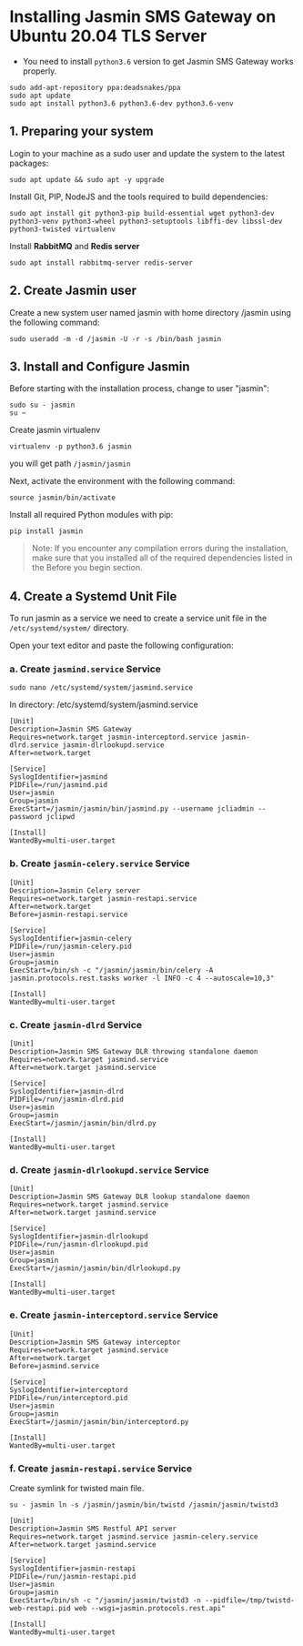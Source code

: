 # Installing Jasmin SMS Gateway on Ubuntu 20.04 TLS Server

- You need to install `python3.6` version to get Jasmin SMS Gateway works properly.

```shell
sudo add-apt-repository ppa:deadsnakes/ppa
sudo apt update
sudo apt install python3.6 python3.6-dev python3.6-venv
```

## 1. Preparing your system
Login to your machine as a sudo user and update the system to the latest packages:

```shell
sudo apt update && sudo apt -y upgrade
```

Install Git, PIP, NodeJS and the tools required to build dependencies:
```shell
sudo apt install git python3-pip build-essential wget python3-dev python3-venv python3-wheel python3-setuptools libffi-dev libssl-dev python3-twisted virtualenv
```

Install **RabbitMQ** and **Redis server**
```shell
sudo apt install rabbitmq-server redis-server
```

## 2. Create Jasmin user
Create a new system user named jasmin with home directory /jasmin using the following command:
```shell
sudo useradd -m -d /jasmin -U -r -s /bin/bash jasmin
```

## 3. Install and Configure Jasmin
Before starting with the installation process, change to user "jasmin":
```shell
sudo su - jasmin
su ~
```
Create jasmin virtualenv
```shell
virtualenv -p python3.6 jasmin
```
you will get path `/jasmin/jasmin`

Next, activate the environment with the following command:
```shell
source jasmin/bin/activate
```
Install all required Python modules with pip:
```shell
pip install jasmin
```
> Note: If you encounter any compilation errors during the installation, make sure that you installed all of the required dependencies listed in the Before you begin section.


## 4. Create a Systemd Unit File
To run jasmin as a service we need to create a service unit file in the `/etc/systemd/system/` directory.

Open your text editor and paste the following configuration:

### a. Create `jasmind.service` Service

```shell
sudo nano /etc/systemd/system/jasmind.service
```
In directory: /etc/systemd/system/jasmind.service
```editorconfig
[Unit]
Description=Jasmin SMS Gateway
Requires=network.target jasmin-interceptord.service jasmin-dlrd.service jasmin-dlrlookupd.service
After=network.target

[Service]
SyslogIdentifier=jasmind
PIDFile=/run/jasmind.pid
User=jasmin
Group=jasmin
ExecStart=/jasmin/jasmin/bin/jasmind.py --username jcliadmin --password jclipwd

[Install]
WantedBy=multi-user.target
```
### b. Create `jasmin-celery.service` Service

```editorconfig
[Unit]
Description=Jasmin Celery server
Requires=network.target jasmin-restapi.service
After=network.target
Before=jasmin-restapi.service

[Service]
SyslogIdentifier=jasmin-celery
PIDFile=/run/jasmin-celery.pid
User=jasmin
Group=jasmin
ExecStart=/bin/sh -c "/jasmin/jasmin/bin/celery -A jasmin.protocols.rest.tasks worker -l INFO -c 4 --autoscale=10,3"

[Install]
WantedBy=multi-user.target
```

### c. Create `jasmin-dlrd` Service
```editorconfig
[Unit]
Description=Jasmin SMS Gateway DLR throwing standalone daemon
Requires=network.target jasmind.service
After=network.target jasmind.service

[Service]
SyslogIdentifier=jasmin-dlrd
PIDFile=/run/jasmin-dlrd.pid
User=jasmin
Group=jasmin
ExecStart=/jasmin/jasmin/bin/dlrd.py

[Install]
WantedBy=multi-user.target
```

### d. Create `jasmin-dlrlookupd.service` Service

```editorconfig
[Unit]
Description=Jasmin SMS Gateway DLR lookup standalone daemon
Requires=network.target jasmind.service
After=network.target jasmind.service

[Service]
SyslogIdentifier=jasmin-dlrlookupd
PIDFile=/run/jasmin-dlrlookupd.pid
User=jasmin
Group=jasmin
ExecStart=/jasmin/jasmin/bin/dlrlookupd.py

[Install]
WantedBy=multi-user.target
```

### e. Create `jasmin-interceptord.service` Service

```editorconfig
[Unit]
Description=Jasmin SMS Gateway interceptor
Requires=network.target jasmind.service
After=network.target
Before=jasmind.service

[Service]
SyslogIdentifier=interceptord
PIDFile=/run/interceptord.pid
User=jasmin
Group=jasmin
ExecStart=/jasmin/jasmin/bin/interceptord.py

[Install]
WantedBy=multi-user.target
```

### f. Create `jasmin-restapi.service` Service

Create symlink for twisted main file.
```shell
su - jasmin ln -s /jasmin/jasmin/bin/twistd /jasmin/jasmin/twistd3
```

```editorconfig
[Unit]
Description=Jasmin SMS Restful API server
Requires=network.target jasmind.service jasmin-celery.service
After=network.target jasmind.service

[Service]
SyslogIdentifier=jasmin-restapi
PIDFile=/run/jasmin-restapi.pid
User=jasmin
Group=jasmin
ExecStart=/bin/sh -c "/jasmin/jasmin/twistd3 -n --pidfile=/tmp/twistd-web-restapi.pid web --wsgi=jasmin.protocols.rest.api"

[Install]
WantedBy=multi-user.target
```
